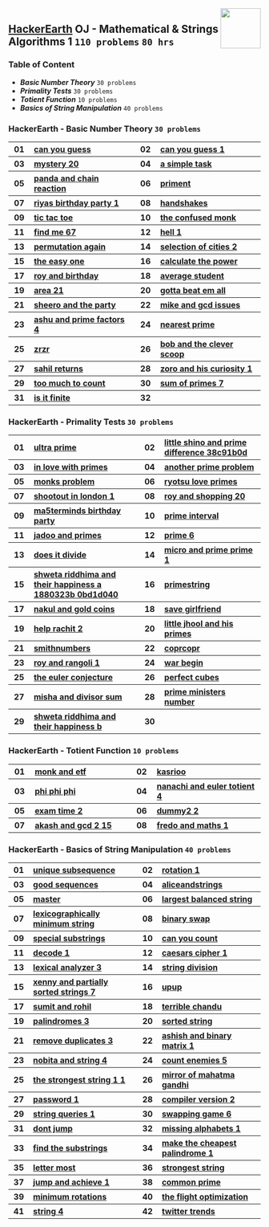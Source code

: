 <img align="right" width="80" src="https://github.com/cs-MohamedAyman/Problem-Solving-Training/blob/master/online-judges-logos/hackerearth.jpg">

## [HackerEarth](https://hackerearth.com/) OJ - Mathematical & Strings Algorithms 1 `110 problems` `80 hrs`

### Table of Content

- ***Basic Number Theory***            `30 problems`
- ***Primality Tests***                `30 problems`
- ***Totient Function***               `10 problems`
- ***Basics of String Manipulation***  `40 problems`

### HackerEarth - Basic Number Theory `30 problems`

<table>
    <tbody>
        <tr>
            <th align="center" width="50px">01</th><th align="left" width="550px"><a href="https://www.hackerearth.com/practice/math/number-theory/basic-number-theory-1/practice-problems/algorithm/can-you-guess/">can you guess</a></th>
            <th align="center" width="50px">02</th><th align="left" width="550px"><a href="https://www.hackerearth.com/practice/math/number-theory/basic-number-theory-1/practice-problems/algorithm/can-you-guess-1/">can you guess 1</a></th>
        </tr>
        <tr>
            <th align="center" width="50px">03</th><th align="left" width="550px"><a href="https://www.hackerearth.com/practice/math/number-theory/basic-number-theory-1/practice-problems/algorithm/mystery-20/">mystery 20</a></th>
            <th align="center" width="50px">04</th><th align="left" width="550px"><a href="https://www.hackerearth.com/practice/math/number-theory/basic-number-theory-1/practice-problems/algorithm/a-simple-task/">a simple task</a></th>
        </tr>
        <tr>
            <th align="center" width="50px">05</th><th align="left" width="550px"><a href="https://www.hackerearth.com/practice/math/number-theory/basic-number-theory-1/practice-problems/algorithm/panda-and-chain-reaction/">panda and chain reaction</a></th>
            <th align="center" width="50px">06</th><th align="left" width="550px"><a href="https://www.hackerearth.com/practice/math/number-theory/basic-number-theory-1/practice-problems/algorithm/priment/">priment</a></th>
        </tr>
        <tr>
            <th align="center" width="50px">07</th><th align="left" width="550px"><a href="https://www.hackerearth.com/practice/math/number-theory/basic-number-theory-1/practice-problems/algorithm/riyas-birthday-party-1/">riyas birthday party 1</a></th>
            <th align="center" width="50px">08</th><th align="left" width="550px"><a href="https://www.hackerearth.com/practice/math/number-theory/basic-number-theory-1/practice-problems/algorithm/handshakes-c5ab2577/">handshakes</a></th>
        </tr>
        <tr>
            <th align="center" width="50px">09</th><th align="left" width="550px"><a href="https://www.hackerearth.com/practice/math/number-theory/basic-number-theory-1/practice-problems/algorithm/tic-tac-toe/">tic tac toe</a></th>
            <th align="center" width="50px">10</th><th align="left" width="550px"><a href="https://www.hackerearth.com/practice/math/number-theory/basic-number-theory-1/practice-problems/algorithm/the-confused-monk/">the confused monk</a></th>
        </tr>
        <tr>
            <th align="center" width="50px">11</th><th align="left" width="550px"><a href="https://www.hackerearth.com/practice/math/number-theory/basic-number-theory-1/practice-problems/algorithm/find-me-67/">find me 67</a></th>
            <th align="center" width="50px">12</th><th align="left" width="550px"><a href="https://www.hackerearth.com/practice/math/number-theory/basic-number-theory-1/practice-problems/algorithm/hell-1/">hell 1</a></th>
        </tr>
        <tr>
            <th align="center" width="50px">13</th><th align="left" width="550px"><a href="https://www.hackerearth.com/practice/math/number-theory/basic-number-theory-1/practice-problems/algorithm/permutation-again/">permutation again</a></th>
            <th align="center" width="50px">14</th><th align="left" width="550px"><a href="https://www.hackerearth.com/practice/math/number-theory/basic-number-theory-1/practice-problems/algorithm/selection-of-cities-2/">selection of cities 2</a></th>
        </tr>
        <tr>
            <th align="center" width="50px">15</th><th align="left" width="550px"><a href="https://www.hackerearth.com/practice/math/number-theory/basic-number-theory-1/practice-problems/algorithm/the-easy-one-0de35805/">the easy one</a></th>
            <th align="center" width="50px">16</th><th align="left" width="550px"><a href="https://www.hackerearth.com/practice/math/number-theory/basic-number-theory-1/practice-problems/algorithm/calculate-the-power/">calculate the power</a></th>
        </tr>
        <tr>
            <th align="center" width="50px">17</th><th align="left" width="550px"><a href="https://www.hackerearth.com/practice/math/number-theory/basic-number-theory-1/practice-problems/algorithm/roy-and-birthday/">roy and birthday</a></th>
            <th align="center" width="50px">18</th><th align="left" width="550px"><a href="https://www.hackerearth.com/practice/math/number-theory/basic-number-theory-1/practice-problems/algorithm/average-student/">average student</a></th>
        </tr>
        <tr>
            <th align="center" width="50px">19</th><th align="left" width="550px"><a href="https://www.hackerearth.com/practice/math/number-theory/basic-number-theory-1/practice-problems/algorithm/area-21/">area 21</a></th>
            <th align="center" width="50px">20</th><th align="left" width="550px"><a href="https://www.hackerearth.com/practice/math/number-theory/basic-number-theory-1/practice-problems/algorithm/gotta-beat-em-all/">gotta beat em all</a></th>
        </tr>
        <tr>
            <th align="center" width="50px">21</th><th align="left" width="550px"><a href="https://www.hackerearth.com/practice/math/number-theory/basic-number-theory-1/practice-problems/algorithm/sheero-and-the-party/">sheero and the party</a></th>
            <th align="center" width="50px">22</th><th align="left" width="550px"><a href="https://www.hackerearth.com/practice/math/number-theory/basic-number-theory-2/practice-problems/algorithm/mike-and-gcd-issues/">mike and gcd issues</a></th>
        </tr>
        <tr>
            <th align="center" width="50px">23</th><th align="left" width="550px"><a href="https://www.hackerearth.com/practice/math/number-theory/basic-number-theory-2/practice-problems/algorithm/ashu-and-prime-factors-4/">ashu and prime factors 4</a></th>
            <th align="center" width="50px">24</th><th align="left" width="550px"><a href="https://www.hackerearth.com/practice/math/number-theory/basic-number-theory-2/practice-problems/algorithm/nearest-prime-a828361b/">nearest prime</a></th>
        </tr>
        <tr>
            <th align="center" width="50px">25</th><th align="left" width="550px"><a href="https://www.hackerearth.com/practice/math/number-theory/basic-number-theory-2/practice-problems/algorithm/zrzr/">zrzr</a></th>
            <th align="center" width="50px">26</th><th align="left" width="550px"><a href="https://www.hackerearth.com/practice/math/number-theory/basic-number-theory-2/practice-problems/algorithm/bob-and-the-clever-scoop/">bob and the clever scoop</a></th>
        </tr>
        <tr>
            <th align="center" width="50px">27</th><th align="left" width="550px"><a href="https://www.hackerearth.com/practice/math/number-theory/basic-number-theory-2/practice-problems/algorithm/sahil-returns/">sahil returns</a></th>
            <th align="center" width="50px">28</th><th align="left" width="550px"><a href="https://www.hackerearth.com/practice/math/number-theory/basic-number-theory-2/practice-problems/algorithm/zoro-and-his-curiosity-1/">zoro and his curiosity 1</a></th>
        </tr>
        <tr>
            <th align="center" width="50px">29</th><th align="left" width="550px"><a href="https://www.hackerearth.com/practice/math/number-theory/basic-number-theory-2/practice-problems/algorithm/too-much-to-count-fb914aed/">too much to count</a></th>
            <th align="center" width="50px">30</th><th align="left" width="550px"><a href="https://www.hackerearth.com/practice/math/number-theory/basic-number-theory-2/practice-problems/algorithm/sum-of-primes-7/">sum of primes 7</a></th>
        </tr>
        <tr>
            <th align="center" width="50px">31</th><th align="left" width="550px"><a href="https://www.hackerearth.com/practice/math/number-theory/basic-number-theory-2/practice-problems/algorithm/is-it-finite-36fe70d5/">is it finite</a></th>
            <th align="center" width="50px">32</th><th align="left" width="550px"><a href=""></a></th>
        </tr>
    </tbody>
</table>

### HackerEarth - Primality Tests `30 problems`

<table>
    <tbody>
        <tr>
            <th align="center" width="50px">01</th><th align="left" width="550px"><a href="https://www.hackerearth.com/practice/math/number-theory/primality-tests/practice-problems/algorithm/ultra-prime/">ultra prime</a></th>
            <th align="center" width="50px">02</th><th align="left" width="550px"><a href="https://www.hackerearth.com/practice/math/number-theory/primality-tests/practice-problems/algorithm/little-shino-and-prime-difference-38c91b0d/">little shino and prime difference 38c91b0d</a></th>
        </tr>
        <tr>
            <th align="center" width="50px">03</th><th align="left" width="550px"><a href="https://www.hackerearth.com/practice/math/number-theory/primality-tests/practice-problems/algorithm/in-love-with-primes/">in love with primes</a></th>
            <th align="center" width="50px">04</th><th align="left" width="550px"><a href="https://www.hackerearth.com/practice/math/number-theory/primality-tests/practice-problems/algorithm/another-prime-problem/">another prime problem</a></th>
        </tr>
        <tr>
            <th align="center" width="50px">05</th><th align="left" width="550px"><a href="https://www.hackerearth.com/practice/math/number-theory/primality-tests/practice-problems/algorithm/monks-problem-ffeebf8a/">monks problem</a></th>
            <th align="center" width="50px">06</th><th align="left" width="550px"><a href="https://www.hackerearth.com/practice/math/number-theory/primality-tests/practice-problems/algorithm/ryotsu-love-primes/">ryotsu love primes</a></th>
        </tr>
        <tr>
            <th align="center" width="50px">07</th><th align="left" width="550px"><a href="https://www.hackerearth.com/practice/math/number-theory/primality-tests/practice-problems/algorithm/shootout-in-london-1/">shootout in london 1</a></th>
            <th align="center" width="50px">08</th><th align="left" width="550px"><a href="https://www.hackerearth.com/practice/math/number-theory/primality-tests/practice-problems/algorithm/roy-and-shopping-20/">roy and shopping 20</a></th>
        </tr>
        <tr>
            <th align="center" width="50px">09</th><th align="left" width="550px"><a href="https://www.hackerearth.com/practice/math/number-theory/primality-tests/practice-problems/algorithm/ma5terminds-birthday-party/">ma5terminds birthday party</a></th>
            <th align="center" width="50px">10</th><th align="left" width="550px"><a href="https://www.hackerearth.com/practice/math/number-theory/primality-tests/practice-problems/algorithm/prime-interval/">prime interval</a></th>
        </tr>
        <tr>
            <th align="center" width="50px">11</th><th align="left" width="550px"><a href="https://www.hackerearth.com/practice/math/number-theory/primality-tests/practice-problems/algorithm/jadoo-and-primes/">jadoo and primes</a></th>
            <th align="center" width="50px">12</th><th align="left" width="550px"><a href="https://www.hackerearth.com/practice/math/number-theory/primality-tests/practice-problems/algorithm/prime-6/">prime 6</a></th>
        </tr>
        <tr>
            <th align="center" width="50px">13</th><th align="left" width="550px"><a href="https://www.hackerearth.com/practice/math/number-theory/primality-tests/practice-problems/algorithm/does-it-divide-3c60b8fb/">does it divide</a></th>
            <th align="center" width="50px">14</th><th align="left" width="550px"><a href="https://www.hackerearth.com/practice/math/number-theory/primality-tests/practice-problems/algorithm/micro-and-prime-prime-1/">micro and prime prime 1</a></th>
        </tr>
        <tr>
            <th align="center" width="50px">15</th><th align="left" width="550px"><a href="https://www.hackerearth.com/practice/math/number-theory/primality-tests/practice-problems/algorithm/shweta-riddhima-and-their-happiness-a-1880323b-0bd1d040/">shweta riddhima and their happiness a 1880323b 0bd1d040</a></th>
            <th align="center" width="50px">16</th><th align="left" width="550px"><a href="https://www.hackerearth.com/practice/math/number-theory/primality-tests/practice-problems/algorithm/primestring/">primestring</a></th>
        </tr>
        <tr>
            <th align="center" width="50px">17</th><th align="left" width="550px"><a href="https://www.hackerearth.com/practice/math/number-theory/primality-tests/practice-problems/algorithm/nakul-and-gold-coins/">nakul and gold coins</a></th>
            <th align="center" width="50px">18</th><th align="left" width="550px"><a href="https://www.hackerearth.com/practice/math/number-theory/primality-tests/practice-problems/algorithm/save-girlfriend/">save girlfriend</a></th>
        </tr>
        <tr>
            <th align="center" width="50px">19</th><th align="left" width="550px"><a href="https://www.hackerearth.com/practice/math/number-theory/primality-tests/practice-problems/algorithm/help-rachit-2/">help rachit 2</a></th>
            <th align="center" width="50px">20</th><th align="left" width="550px"><a href="https://www.hackerearth.com/practice/math/number-theory/primality-tests/practice-problems/algorithm/little-jhool-and-his-primes/">little jhool and his primes</a></th>
        </tr>
        <tr>
            <th align="center" width="50px">21</th><th align="left" width="550px"><a href="https://www.hackerearth.com/practice/math/number-theory/primality-tests/practice-problems/algorithm/smithnumbers/">smithnumbers</a></th>
            <th align="center" width="50px">22</th><th align="left" width="550px"><a href="https://www.hackerearth.com/practice/math/number-theory/primality-tests/practice-problems/algorithm/coprcopr/">coprcopr</a></th>
        </tr>
        <tr>
            <th align="center" width="50px">23</th><th align="left" width="550px"><a href="https://www.hackerearth.com/practice/math/number-theory/primality-tests/practice-problems/algorithm/roy-and-rangoli-1/">roy and rangoli 1</a></th>
            <th align="center" width="50px">24</th><th align="left" width="550px"><a href="https://www.hackerearth.com/practice/math/number-theory/primality-tests/practice-problems/algorithm/war-begin/">war begin</a></th>
        </tr>
        <tr>
            <th align="center" width="50px">25</th><th align="left" width="550px"><a href="https://www.hackerearth.com/practice/math/number-theory/primality-tests/practice-problems/algorithm/the-euler-conjecture-96cd269e/">the euler conjecture</a></th>
            <th align="center" width="50px">26</th><th align="left" width="550px"><a href="https://www.hackerearth.com/practice/math/number-theory/primality-tests/practice-problems/algorithm/perfect-cubes-9fa08e3e/">perfect cubes</a></th>
        </tr>
        <tr>
            <th align="center" width="50px">27</th><th align="left" width="550px"><a href="https://www.hackerearth.com/practice/math/number-theory/primality-tests/practice-problems/algorithm/misha-and-divisor-sum-6104d81d/">misha and divisor sum</a></th>
            <th align="center" width="50px">28</th><th align="left" width="550px"><a href="https://www.hackerearth.com/practice/math/number-theory/primality-tests/practice-problems/algorithm/prime-ministers-number/">prime ministers number</a></th>
        </tr>
        <tr>
            <th align="center" width="50px">29</th><th align="left" width="550px"><a href="https://www.hackerearth.com/practice/math/number-theory/primality-tests/practice-problems/algorithm/shweta-riddhima-and-their-happiness-b-5d887f21-8afc8d25/">shweta riddhima and their happiness b</a></th>
            <th align="center" width="50px">30</th><th align="left" width="550px"><a href=""></a></th>
        </tr>
    </tbody>
</table>

### HackerEarth - Totient Function `10 problems`

<table>
    <tbody>
        <tr>
            <th align="center" width="50px">01</th><th align="left" width="550px"><a href="https://www.hackerearth.com/practice/math/number-theory/totient-function/practice-problems/algorithm/monk-and-etf/">monk and etf</a></th>
            <th align="center" width="50px">02</th><th align="left" width="550px"><a href="https://www.hackerearth.com/practice/math/number-theory/totient-function/practice-problems/algorithm/kasrioo-145db44b/">kasrioo</a></th>
        </tr>
        <tr>
            <th align="center" width="50px">03</th><th align="left" width="550px"><a href="https://www.hackerearth.com/practice/math/number-theory/totient-function/practice-problems/algorithm/phi-phi-phi/">phi phi phi</a></th>
            <th align="center" width="50px">04</th><th align="left" width="550px"><a href="https://www.hackerearth.com/practice/math/number-theory/totient-function/practice-problems/algorithm/nanachi-and-euler-totient-4-1f3f29ca/">nanachi and euler totient 4</a></th>
        </tr>
        <tr>
            <th align="center" width="50px">05</th><th align="left" width="550px"><a href="https://www.hackerearth.com/practice/math/number-theory/totient-function/practice-problems/algorithm/exam-time-2/">exam time 2</a></th>
            <th align="center" width="50px">06</th><th align="left" width="550px"><a href="https://www.hackerearth.com/practice/math/number-theory/totient-function/practice-problems/algorithm/dummy2-2/">dummy2 2</a></th>
        </tr>
        <tr>
            <th align="center" width="50px">07</th><th align="left" width="550px"><a href="https://www.hackerearth.com/practice/math/number-theory/totient-function/practice-problems/algorithm/akash-and-gcd-2-15/">akash and gcd 2 15</a></th>
            <th align="center" width="50px">08</th><th align="left" width="550px"><a href="https://www.hackerearth.com/practice/math/number-theory/totient-function/practice-problems/algorithm/fredo-and-maths-1/">fredo and maths 1</a></th>
        </tr>
    </tbody>
</table>

### HackerEarth - Basics of String Manipulation `40 problems`

<table>
    <tbody>
        <tr>
            <th align="center" width="50px">01</th><th align="left" width="550px"><a href="https://www.hackerearth.com/practice/algorithms/string-algorithm/basics-of-string-manipulation/practice-problems/algorithm/unique-subsequence-264057c9/">unique subsequence</a></th>
            <th align="center" width="50px">02</th><th align="left" width="550px"><a href="https://www.hackerearth.com/practice/algorithms/string-algorithm/basics-of-string-manipulation/practice-problems/algorithm/rotation-1-38ecf5a7/">rotation 1</a></th>
        </tr>
        <tr>
            <th align="center" width="50px">03</th><th align="left" width="550px"><a href="https://www.hackerearth.com/practice/algorithms/string-algorithm/basics-of-string-manipulation/practice-problems/algorithm/good-sequences-46c31a23/">good sequences</a></th>
            <th align="center" width="50px">04</th><th align="left" width="550px"><a href="https://www.hackerearth.com/practice/algorithms/string-algorithm/basics-of-string-manipulation/practice-problems/algorithm/aliceandstrings-9da62aa7/">aliceandstrings</a></th>
        </tr>
        <tr>
            <th align="center" width="50px">05</th><th align="left" width="550px"><a href="https://www.hackerearth.com/practice/algorithms/string-algorithm/basics-of-string-manipulation/practice-problems/algorithm/master-cf6dadd7/">master</a></th>
            <th align="center" width="50px">06</th><th align="left" width="550px"><a href="https://www.hackerearth.com/practice/algorithms/string-algorithm/basics-of-string-manipulation/practice-problems/algorithm/largest-balanced-string-bf93ce85/">largest balanced string</a></th>
        </tr>
        <tr>
            <th align="center" width="50px">07</th><th align="left" width="550px"><a href="https://www.hackerearth.com/practice/algorithms/string-algorithm/basics-of-string-manipulation/practice-problems/algorithm/lexicographically-minimum-string-269d7f34/">lexicographically minimum string</a></th>
            <th align="center" width="50px">08</th><th align="left" width="550px"><a href="https://www.hackerearth.com/practice/algorithms/string-algorithm/basics-of-string-manipulation/practice-problems/algorithm/binary-swap-b91d9bef/">binary swap</a></th>
        </tr>
        <tr>
            <th align="center" width="50px">09</th><th align="left" width="550px"><a href="https://www.hackerearth.com/practice/algorithms/string-algorithm/basics-of-string-manipulation/practice-problems/algorithm/special-substrings-9fb5dbe8/">special substrings</a></th>
            <th align="center" width="50px">10</th><th align="left" width="550px"><a href="https://www.hackerearth.com/practice/algorithms/string-algorithm/basics-of-string-manipulation/practice-problems/algorithm/can-you-count-11795975/">can you count</a></th>
        </tr>
        <tr>
            <th align="center" width="50px">11</th><th align="left" width="550px"><a href="https://www.hackerearth.com/practice/algorithms/string-algorithm/basics-of-string-manipulation/practice-problems/algorithm/decode-1-6eab2976/">decode 1</a></th>
            <th align="center" width="50px">12</th><th align="left" width="550px"><a href="https://www.hackerearth.com/practice/algorithms/string-algorithm/basics-of-string-manipulation/practice-problems/algorithm/caesars-cipher-1/">caesars cipher 1</a></th>
        </tr>
        <tr>
            <th align="center" width="50px">13</th><th align="left" width="550px"><a href="https://www.hackerearth.com/practice/algorithms/string-algorithm/basics-of-string-manipulation/practice-problems/algorithm/lexical-analyzer-3/">lexical analyzer 3</a></th>
            <th align="center" width="50px">14</th><th align="left" width="550px"><a href="https://www.hackerearth.com/practice/algorithms/string-algorithm/basics-of-string-manipulation/practice-problems/algorithm/string-division/">string division</a></th>
        </tr>
        <tr>
            <th align="center" width="50px">15</th><th align="left" width="550px"><a href="https://www.hackerearth.com/practice/algorithms/string-algorithm/basics-of-string-manipulation/practice-problems/algorithm/xenny-and-partially-sorted-strings-7/">xenny and partially sorted strings 7</a></th>
            <th align="center" width="50px">16</th><th align="left" width="550px"><a href="https://www.hackerearth.com/practice/algorithms/string-algorithm/basics-of-string-manipulation/practice-problems/algorithm/upup/">upup</a></th>
        </tr>
        <tr>
            <th align="center" width="50px">17</th><th align="left" width="550px"><a href="https://www.hackerearth.com/practice/algorithms/string-algorithm/basics-of-string-manipulation/practice-problems/algorithm/sumit-and-rohil/">sumit and rohil</a></th>
            <th align="center" width="50px">18</th><th align="left" width="550px"><a href="https://www.hackerearth.com/practice/algorithms/string-algorithm/basics-of-string-manipulation/practice-problems/algorithm/terrible-chandu/">terrible chandu</a></th>
        </tr>
        <tr>
            <th align="center" width="50px">19</th><th align="left" width="550px"><a href="https://www.hackerearth.com/practice/algorithms/string-algorithm/basics-of-string-manipulation/practice-problems/algorithm/palindromes-3/">palindromes 3</a></th>
            <th align="center" width="50px">20</th><th align="left" width="550px"><a href="https://www.hackerearth.com/practice/algorithms/string-algorithm/basics-of-string-manipulation/practice-problems/algorithm/sorted-string/">sorted string</a></th>
        </tr>
        <tr>
            <th align="center" width="50px">21</th><th align="left" width="550px"><a href="https://www.hackerearth.com/practice/algorithms/string-algorithm/basics-of-string-manipulation/practice-problems/algorithm/remove-duplicates-3/">remove duplicates 3</a></th>
            <th align="center" width="50px">22</th><th align="left" width="550px"><a href="https://www.hackerearth.com/practice/algorithms/string-algorithm/basics-of-string-manipulation/practice-problems/algorithm/ashish-and-binary-matrix-1/">ashish and binary matrix 1</a></th>
        </tr>
        <tr>
            <th align="center" width="50px">23</th><th align="left" width="550px"><a href="https://www.hackerearth.com/practice/algorithms/string-algorithm/basics-of-string-manipulation/practice-problems/algorithm/nobita-and-string-4/">nobita and string 4</a></th>
            <th align="center" width="50px">24</th><th align="left" width="550px"><a href="https://www.hackerearth.com/practice/algorithms/string-algorithm/basics-of-string-manipulation/practice-problems/algorithm/count-enemies-5/">count enemies 5</a></th>
        </tr>
        <tr>
            <th align="center" width="50px">25</th><th align="left" width="550px"><a href="https://www.hackerearth.com/practice/algorithms/string-algorithm/basics-of-string-manipulation/practice-problems/algorithm/the-strongest-string-1-1/">the strongest string 1 1</a></th>
            <th align="center" width="50px">26</th><th align="left" width="550px"><a href="https://www.hackerearth.com/practice/algorithms/string-algorithm/basics-of-string-manipulation/practice-problems/algorithm/mirror-of-mahatma-gandhi/">mirror of mahatma gandhi</a></th>
        </tr>
        <tr>
            <th align="center" width="50px">27</th><th align="left" width="550px"><a href="https://www.hackerearth.com/practice/algorithms/string-algorithm/basics-of-string-manipulation/practice-problems/algorithm/password-1/">password 1</a></th>
            <th align="center" width="50px">28</th><th align="left" width="550px"><a href="https://www.hackerearth.com/practice/algorithms/string-algorithm/basics-of-string-manipulation/practice-problems/algorithm/compiler-version-2/">compiler version 2</a></th>
        </tr>
        <tr>
            <th align="center" width="50px">29</th><th align="left" width="550px"><a href="https://www.hackerearth.com/practice/algorithms/string-algorithm/basics-of-string-manipulation/practice-problems/algorithm/string-queries-1/">string queries 1</a></th>
            <th align="center" width="50px">30</th><th align="left" width="550px"><a href="https://www.hackerearth.com/practice/algorithms/string-algorithm/basics-of-string-manipulation/practice-problems/algorithm/swapping-game-6/">swapping game 6</a></th>
        </tr>
        <tr>
            <th align="center" width="50px">31</th><th align="left" width="550px"><a href="https://www.hackerearth.com/practice/algorithms/string-algorithm/basics-of-string-manipulation/practice-problems/algorithm/dont-jump/">dont jump</a></th>
            <th align="center" width="50px">32</th><th align="left" width="550px"><a href="https://www.hackerearth.com/practice/algorithms/string-algorithm/basics-of-string-manipulation/practice-problems/algorithm/missing-alphabets-1/">missing alphabets 1</a></th>
        </tr>
        <tr>
            <th align="center" width="50px">33</th><th align="left" width="550px"><a href="https://www.hackerearth.com/practice/algorithms/string-algorithm/basics-of-string-manipulation/practice-problems/algorithm/find-the-substrings/">find the substrings</a></th>
            <th align="center" width="50px">34</th><th align="left" width="550px"><a href="https://www.hackerearth.com/practice/algorithms/string-algorithm/basics-of-string-manipulation/practice-problems/algorithm/make-the-cheapest-palindrome-1/">make the cheapest palindrome 1</a></th>
        </tr>
        <tr>
            <th align="center" width="50px">35</th><th align="left" width="550px"><a href="https://www.hackerearth.com/practice/algorithms/string-algorithm/string-searching/practice-problems/algorithm/letter-most-fb72d803/">letter most</a></th>
            <th align="center" width="50px">36</th><th align="left" width="550px"><a href="https://www.hackerearth.com/practice/algorithms/string-algorithm/string-searching/practice-problems/algorithm/strongest-string-4103a929/">strongest string</a></th>
        </tr>
        <tr>
            <th align="center" width="50px">37</th><th align="left" width="550px"><a href="https://www.hackerearth.com/practice/algorithms/string-algorithm/string-searching/practice-problems/algorithm/jump-and-achieve-1-4588741c/">jump and achieve 1</a></th>
            <th align="center" width="50px">38</th><th align="left" width="550px"><a href="https://www.hackerearth.com/practice/algorithms/string-algorithm/string-searching/practice-problems/algorithm/common-prime-5a915755/">common prime</a></th>
        </tr>
        <tr>
            <th align="center" width="50px">39</th><th align="left" width="550px"><a href="https://www.hackerearth.com/practice/algorithms/string-algorithm/string-searching/practice-problems/algorithm/minimum-rotations-8d545eb1/">minimum rotations</a></th>
            <th align="center" width="50px">40</th><th align="left" width="550px"><a href="https://www.hackerearth.com/practice/algorithms/string-algorithm/string-searching/practice-problems/algorithm/the-flight-optimization-0267b2b5/">the flight optimization</a></th>
        </tr>
        <tr>
            <th align="center" width="50px">41</th><th align="left" width="550px"><a href="https://www.hackerearth.com/practice/algorithms/string-algorithm/string-searching/practice-problems/algorithm/string-4-d1093b86/">string 4</a></th>
            <th align="center" width="50px">42</th><th align="left" width="550px"><a href="https://www.hackerearth.com/practice/algorithms/string-algorithm/string-searching/practice-problems/algorithm/twitter-trends/">twitter trends</a></th>
        </tr>
    </tbody>
</table>
